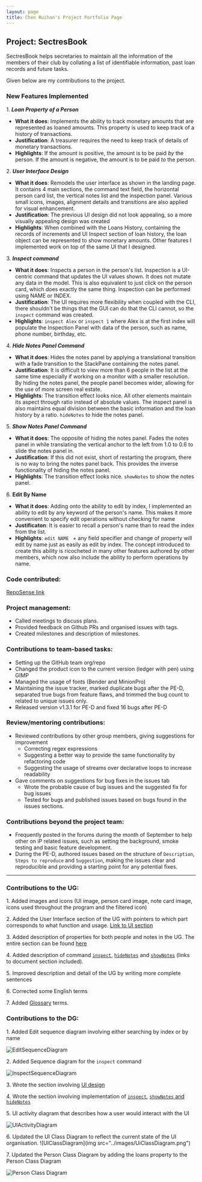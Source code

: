 ```yaml
---
layout: page
title: Chen Ruihan's Project Portfolio Page
---
```


## Project: SectresBook

SectresBook helps secretaries to maintain all the information of the members of their club by collating a list of identifiable information, past loan records and future tasks.

Given below are my contributions to the project.

### New Features Implemented
1\. **_Loan Property of a Person_**
* **What it does**: Implements the ability to track monetary amounts that are represented as loaned amounts. This property is used to keep track of a history of transactions.
* **Justification**: A treasurer requires the need to keep track of details of monetary transactions.
* **Highlights**: If the amount is positive, the amount is to be paid _by_ the person. If the amount is negative, the amount is to be paid _to_ the person.

2\. **_User Interface Design_**
* **What it does**: Remodels the user interface as shown in the landing page. It contains 4 main sections, the command text field, the horizontal person card list, the vertical notes list and the inspection panel. Various small icons, images, alignment details and transitions are also applied for visual enhancement.
* **Justification**: The previous UI design did not look appealing, so a more visually appealing design was created
* **Highlights**: When combined with the Loans History, containing the records of increments and UI Inspect section of loan history, the loan object can be represented to show monetary amounts. Other features I implemented work on top of the same UI that I designed.

3\. **_Inspect command_**
* **What it does**: Inspects a person in the person's list. Inspection is a UI-centric command that updates the UI values shown. It does not mutate any data in the model. This is also equivalent to just click on the person card, which does exactly the same thing. Inspection can be performed using NAME or INDEX.
* **Justification**: The UI requires more flexibility when coupled with the CLI, there shouldn't be things that the GUI can do that the CLI cannot, so the `inspect` command was created.
* **Highlights**: `inspect Alex` or `inspect 1` where Alex is at the first index will populate the Inspection Panel with data of the person, such as name, phone number, birthday, etc.

4\. **_Hide Notes Panel Command_**
* **What it does**: Hides the notes panel by applying a translational transition with a fade transition to the StackPane containing the notes panel. 
* **Justification**: It is difficult to view more than 6 people in the list at the same time especially if working on a monitor with a smaller resolution. By hiding the notes panel, the people panel becomes wider, allowing for the use of more screen real estate.
* **Highlights**: The transition effect looks nice. All other elements maintain its aspect through ratio instead of absolute values. The inspect panel is also maintains equal division between the basic information and the loan history by a ratio. `hideNotes` to hide the notes panel.

5\. **_Show Notes Panel Command_**
* **What it does**: The opposite of hiding the notes panel. Fades the notes panel in while translating the vertical anchor to the left from 1.0 to 0.6 to slide the notes panel in.
* **Justification**: If this did not exist, short of restarting the program, there is no way to bring the notes panel back. This provides the inverse functionality of hiding the notes panel.
* **Highlights**: The transition effect looks nice. `showNotes` to show the notes panel.

6\. **Edit By Name**
* **What it does**: Adding onto the ability to edit by index, I implemented an ability to edit by any keyword of the person's name. This makes it more convenient to specify edit operations without checking for name
* **Justificaton**: It is easier to recall a person's name than to read the index from the list.
* **Highlights**: `edit NAME ` + any field specifier and change of property will edit by name just as easily as edit by index. The concept introduced to create this ability is ricocheted in many other features authored by other members, which now also include the ability to perform operations by name.

### Code contributed:

[RepoSense link](https://nus-cs2103-ay2223s1.github.io/tp-dashboard/?search=w12&sort=groupTitle&sortWithin=title&timeframe=commit&mergegroup=&groupSelect=groupByRepos&breakdown=true&checkedFileTypes=docs~functional-code~test-code~other&since=2022-09-16&tabOpen=true&tabType=authorship&tabAuthor=rui-han-crh&tabRepo=AY2223S1-CS2103T-W12-2%2Ftp%5Bmaster%5D&authorshipIsMergeGroup=false&authorshipFileTypes=docs~functional-code&authorshipIsBinaryFileTypeChecked=false&authorshipIsIgnoredFilesChecked=false)

### Project management:
* Called meetings to discuss plans.
* Provided feedback on Github PRs and organised issues with tags.
* Created milestones and description of milestones.

### Contributions to team-based tasks:

* Setting up the GitHub team org/repo
* Changed the product icon to the current version (ledger with pen) using GIMP
* Managed the usage of fonts (Bender and MinionPro)
* Maintaining the issue tracker, marked duplicate bugs after the PE-D, separated true bugs from feature flaws, and trimmed the bug count to related to unique issues only.
* Released version v1.3.1 for PE-D and fixed 16 bugs after PE-D

### Review/mentoring contributions:

* Reviewed contributions by other group members, giving suggestions for improvement
  * Correcting regex expressions
  * Suggesting a better way to provide the same functionality by refactoring code
  * Suggesting the usage of streams over declarative loops to increase readability
* Gave comments on suggestions for bug fixes in the issues tab
  * Wrote the probable cause of bug issues and the suggested fix for bug issues
  * Tested for bugs and published issues based on bugs found in the issues sections.

### Contributions beyond the project team:

* Frequently posted in the forums during the month of September to help other on iP related issues, such as setting the background, smoke testing and basic feature development.
* During the PE-D, authored issues based on the structure of `Description`, `Steps to reproduce` and `Suggestion`, making the issues clear and reproducible and providing a starting point for any potential fixes.

-------------------

<div style="break-after:page"></div>

### Contributions to the UG:

1\. Added images and icons (UI image, person card image, note card image, icons used throughout the program and the filtered icon)

2\. Added the User Interface section of the UG with pointers to which part corresponds to what function and usage. [Link to UI section](#https://ay2223s1-cs2103t-w12-2.github.io/tp/UserGuide.html#user-interface)

3\. Added description of properties for both people and notes in the UG. The entire section can be found [here](#https://ay2223s1-cs2103t-w12-2.github.io/tp/UserGuide.html#properties)

4\. Added description of command [`inspect`](https://ay2223s1-cs2103t-w12-2.github.io/tp/UserGuide.html#inspecting-a-person--inspect), [`hideNotes`](https://ay2223s1-cs2103t-w12-2.github.io/tp/UserGuide.html#hiding-notes-panel--hidenotes) and [`showNotes`](https://ay2223s1-cs2103t-w12-2.github.io/tp/UserGuide.html#showing-notes-panel--shownotes) (links to document section included).

5\. Improved description and detail of the UG by writing more complete sentences

6\. Corrected some English terms

7\. Added [Glossary](https://ay2223s1-cs2103t-w12-2.github.io/tp/UserGuide.html#glossary) terms.

<div style="break-after:page"></div>

### Contributions to the DG:

1\. Added Edit sequence diagram involving either searching by index or by name

![EditSequenceDiagram](../images/EditSequenceDiagram.png)

2\. Added Sequence diagram for the `inspect` command

![InspectSequenceDiagram](../images/InspectSequenceDiagram.png)

3\. Wrote the section involving [UI design](https://ay2223s1-cs2103t-w12-2.github.io/tp/DeveloperGuide.html#ui-features)

4\. Wrote the section involving implementation of [`inspect`](https://ay2223s1-cs2103t-w12-2.github.io/tp/DeveloperGuide.html#inspect-feature), [`showNotes` and `hideNotes`](https://ay2223s1-cs2103t-w12-2.github.io/tp/DeveloperGuide.html#showing-and-hiding-the-notes-panel-feature)

5\. UI activity diagram that describes how a user would interact with the UI

![UIActivityDiagram](../images/UIActivityDiagram.png)

6\. Updated the UI Class Diagram to reflect the current state of the UI organisation.
![UIClassDiagram](img src="../images/UiClassDiagram.png")

7\. Updated the Person Class Diagram by adding the loans property to the Person Class Diagram

![Person Class Diagram](../images/PersonClassDiagram.png)
